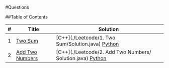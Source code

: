#Questions

##Table of Contents

|  #  | Title           |  Solution       |
|-----|---------------- | --------------- |
1 | [Two Sum](https://leetcode.com/problems/two-sum/description/) | [C++](./Leetcode/1. Two Sum/Solution.java) [Python](./Python/single-number.py) | _O(n)_       | _O(1)_          | Easy         |||
2 | [Add Two Numbers](https://leetcode.com/problems/add-two-numbers/) | [C++](./Leetcode/2. Add Two Numbers/ Solution.java) [Python](./Python/single-number-ii.py) | _O(n)_ | _O(1)_          | Medium         |||
